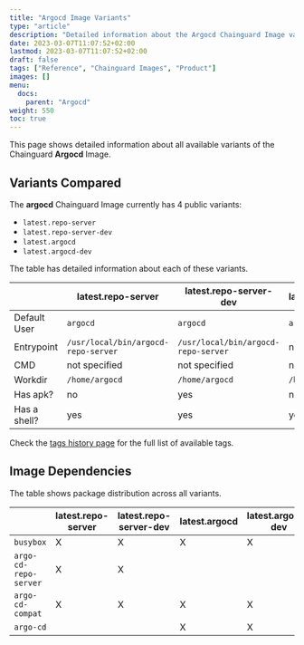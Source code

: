 ```yaml
---
title: "Argocd Image Variants"
type: "article"
description: "Detailed information about the Argocd Chainguard Image variants"
date: 2023-03-07T11:07:52+02:00
lastmod: 2023-03-07T11:07:52+02:00
draft: false
tags: ["Reference", "Chainguard Images", "Product"]
images: []
menu:
  docs:
    parent: "Argocd"
weight: 550
toc: true
---
```


This page shows detailed information about all available variants of the Chainguard **Argocd** Image.

## Variants Compared
The **argocd** Chainguard Image currently has 4 public variants: 

- `latest.repo-server`
- `latest.repo-server-dev`
- `latest.argocd`
- `latest.argocd-dev`

The table has detailed information about each of these variants.

|              | latest.repo-server                  | latest.repo-server-dev              | latest.argocd  | latest.argocd-dev |
|--------------|-------------------------------------|-------------------------------------|----------------|-------------------|
| Default User | `argocd`                            | `argocd`                            | `argocd`       | `argocd`          |
| Entrypoint   | `/usr/local/bin/argocd-repo-server` | `/usr/local/bin/argocd-repo-server` | not specified  | not specified     |
| CMD          | not specified                       | not specified                       | not specified  | not specified     |
| Workdir      | `/home/argocd`                      | `/home/argocd`                      | `/home/argocd` | `/home/argocd`    |
| Has apk?     | no                                  | yes                                 | no             | yes               |
| Has a shell? | yes                                 | yes                                 | yes            | yes               |

Check the [tags history page](/chainguard/chainguard-images/reference/argocd/tags_history/) for the full list of available tags.
## Image Dependencies
The table shows package distribution across all variants.

|                       | latest.repo-server | latest.repo-server-dev | latest.argocd | latest.argocd-dev |
|-----------------------|--------------------|------------------------|---------------|-------------------|
| `busybox`             | X                  | X                      | X             | X                 |
| `argo-cd-repo-server` | X                  | X                      |               |                   |
| `argo-cd-compat`      | X                  | X                      | X             | X                 |
| `argo-cd`             |                    |                        | X             | X                 |
